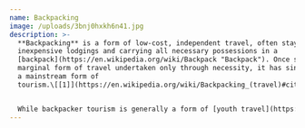 ```yaml
---
name: Backpacking
image: /uploads/3bnj0hxkh6n41.jpg
description: >-
  **Backpacking** is a form of low-cost, independent travel, often staying in
  inexpensive lodgings and carrying all necessary possessions in a
  [backpack](https://en.wikipedia.org/wiki/Backpack "Backpack"). Once seen as a
  marginal form of travel undertaken only through necessity, it has since become
  a mainstream form of
  tourism.\[[1]](https://en.wikipedia.org/wiki/Backpacking_(travel)#cite_note-1)


  While backpacker tourism is generally a form of [youth travel](https://en.wikipedia.org/wiki/Youth_travel "Youth travel"), primarily undertaken by young people during [gap years](https://en.wikipedia.org/wiki/Gap_year "Gap year"), it is also undertaken by older people during a career break or retirement. Backpackers tend to be from [Europe](https://en.wikipedia.org/wiki/Europe "Europe"), the [English-speaking world](https://en.wikipedia.org/wiki/English-speaking_world "English-speaking world") and [Asia](https://en.wikipedia.org/wiki/Asia "Asia").\[[2]]
---
```

